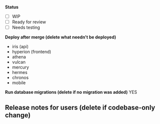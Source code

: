 <!-- FILL OUT THE BELOW FORM OR YOUR PR WILL BE AUTOMATICALLY CLOSED -->
**Status**
- [ ] WIP
- [ ] Ready for review
- [ ] Needs testing

**Deploy after merge (delete what needn't be deployed)**
- iris (api)
- hyperion (frontend)
- athena
- vulcan
- mercury
- hermes
- chronos
- mobile

**Run database migrations (delete if no migration was added)**
YES

**Release notes for users (delete if codebase-only change)**
-

